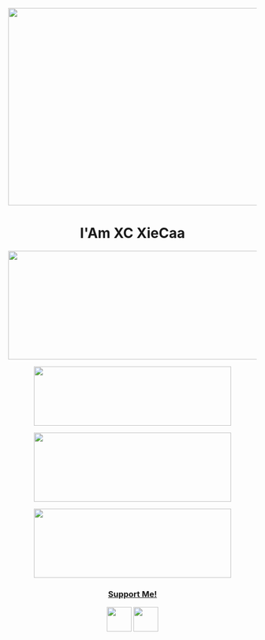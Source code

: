 <p align="center">
  <img width="1000" height="400" src="https://i.ibb.co/xM9j6sZ/xieee.jpg">
</p>
<h1 align="center">
  <b>I'Am XC XieCaa<b>
</h1>
<p align="center">
  <img width="600" height="220" src="https://github-readme-stats.vercel.app/api?username=xiecaa&show_icons=true&theme=chartreuse-dark&locale=id">
</p>
<p align="center">
  <img width="400" height="120" src="https://github-readme-stats.vercel.app/api/top-langs/?username=xiecaa&layout=compact&theme=chartreuse-dark">
</p>
<p align="center">
  <a href="https://github.com/xiecaa/xiebot"><img width="400" height="140" src="https://github-readme-stats.vercel.app/api/pin/?username=xiecaa&repo=xiebot&theme=chartreuse-dark"></a>
</p>
<p align="center">
  <a href="https://github.com/xiecaa/xiebotV2"><img width="400" height="140" src="https://github-readme-stats.vercel.app/api/pin/?username=xiecaa&repo=xiebotV2&theme=chartreuse-dark"></a>
</p>
<h3 align="center">
  <a href="https://www.instagram.com/xiecaa_" target="blank">Support Me!</a>
</h3>
<p align="center">
  <a href="https://www.facebook.com/ۥٰ ۥٰۥٰ ۥٰ"><img width="50" height="50" src="https://camo.githubusercontent.com/8f245234577766478eaf3ee72b0615e99bb9ef3eaa56e1c37f75692811181d5c/68747470733a2f2f6564656e742e6769746875622e696f2f537570657254696e7949636f6e732f696d616765732f7376672f66616365626f6f6b2e737667"></a>
  <a href="https://www.instagram.com/xie_caa"><img width="50" height="50" src="https://camo.githubusercontent.com/c9dacf0f25a1489fdbc6c0d2b41cda58b77fa210a13a886d6f99e027adfbd358/68747470733a2f2f6564656e742e6769746875622e696f2f537570657254696e7949636f6e732f696d616765732f7376672f696e7374616772616d2e737667"></a>
</p>

<!---
xiecaa/xiecaa is a ✨ special ✨ repository because its `README.md` (this file) appears on your GitHub profile.
You can click the Preview link to take a look at your changes.
--->
